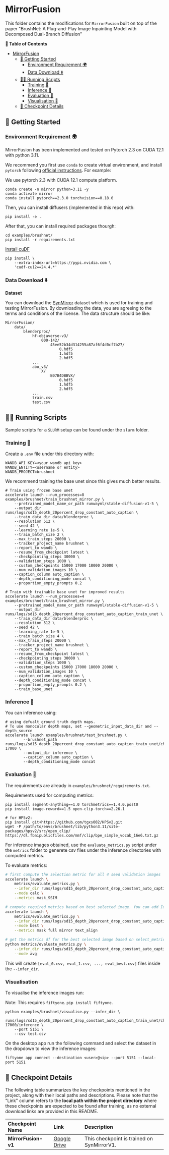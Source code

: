 # MirrorFusion

This folder contains the modifications for `MirrorFusion` built on top of the paper "BrushNet: A Plug-and-Play Image Inpainting Model with Decomposed Dual-Branch Diffusion"


**📖 Table of Contents**


- [MirrorFusion](#mirrorfusion)
  - [🚀 Getting Started](#-getting-started)
    - [Environment Requirement 🌍](#environment-requirement-)
    - [Data Download ⬇️](#data-download-️)
  - [🏃🏼 Running Scripts](#-running-scripts)
    - [Training 🤯](#training-)
    - [Inference 📜](#inference-)
    - [Evaluation 📏](#evaluation-)
    - [Visualisation 📏](#visualisation-)
  - [💾 Checkpoint Details](#-checkpoint-details)


## 🚀 Getting Started

### Environment Requirement 🌍

MirrorFusion has been implemented and tested on Pytorch 2.3 on CUDA 12.1 with python 3.11.

We recommend you first use `conda` to create virtual environment, and install `pytorch` following [official instructions](https://pytorch.org/). For example:


We use pytorch 2.3 with CUDA 12.1 compute platform.
```
conda create -n mirror python=3.11 -y
conda activate mirror
conda install pytorch==2.3.0 torchvision==0.18.0
```

Then, you can install diffusers (implemented in this repo) with:

```
pip install -e .
```

After that, you can install required packages thourgh:

```
cd examples/brushnet/
pip install -r requirements.txt
```

[Install cuDF](https://docs.rapids.ai/install)

```
pip install \
    --extra-index-url=https://pypi.nvidia.com \
    'cudf-cu12==24.4.*'
```

### Data Download ⬇️


**Dataset**

You can download the [SynMirror](https://huggingface.co/datasets/cs-mshah/SynMirror) dataset which is used for training and testing MirrorFusion. By downloading the data, you are agreeing to the terms and conditions of the license. The data structure should be like:

```
MirrorFusion/
    data/
        blenderproc/
            hf-objaverse-v3/
                000-142/
                    45ee52b34d314255a87af6f4d0cf7b27/
                        0.hdf5
                        1.hdf5
                        2.hdf5
            ...
            abo_v3/
                X/
                    B07B4DBBVX/
                        0.hdf5
                        1.hdf5
                        2.hdf5
            ...
            train.csv
            test.csv
```


## 🏃🏼 Running Scripts

Sample scripts for a `SLURM` setup can be found under the `slurm` folder.

### Training 🤯

Create a `.env` file under this directory with:
```
WANDB_API_KEY=<your wandb api key>
WANDB_ENTITY=<username or entity>
WANDB_PROJECT=brushnet
```

We recommend training the base unet since this gives much better results.

```
# Train using frozen base unet
accelerate launch --num_processes=8 examples/brushnet/train_brushnet_mirror.py \
    --pretrained_model_name_or_path runwayml/stable-diffusion-v1-5 \
    --output_dir runs/logs/sd15_depth_20percent_drop_constant_auto_caption \
    --train_data_dir data/blenderproc \
    --resolution 512 \
    --seed 42 \
    --learning_rate 1e-5 \
    --train_batch_size 2 \
    --max_train_steps 20000 \
    --tracker_project_name brushnet \
    --report_to wandb \
    --resume_from_checkpoint latest \
    --checkpointing_steps 30000 \
    --validation_steps 1000 \
    --custom_checkpoints 15000 17000 18000 20000 \
    --num_validation_images 10 \
    --caption_column auto_caption \
    --depth_conditioning_mode concat \
    --proportion_empty_prompts 0.2

# Train with trainable base unet for improved results
accelerate launch --num_processes=4 examples/brushnet/train_brushnet_mirror.py \
    --pretrained_model_name_or_path runwayml/stable-diffusion-v1-5 \
    --output_dir runs/logs/sd15_depth_20percent_drop_constant_auto_caption_train_unet \
    --train_data_dir data/blenderproc \
    --resolution 512 \
    --seed 42 \
    --learning_rate 1e-5 \
    --train_batch_size 4 \
    --max_train_steps 20000 \
    --tracker_project_name brushnet \
    --report_to wandb \
    --resume_from_checkpoint latest \
    --checkpointing_steps 30000 \
    --validation_steps 1000 \
    --custom_checkpoints 15000 17000 18000 20000 \
    --num_validation_images 10 \
    --caption_column auto_caption \
    --depth_conditioning_mode concat \
    --proportion_empty_prompts 0.2 \
    --train_base_unet
```


### Inference 📜

You can inference using:

```
# using defualt ground truth depth maps.
# To use monocular depth maps, set --geometric_input_data_dir and --depth_source
accelerate launch examples/brushnet/test_brushnet.py \
        --brushnet_path runs/logs/sd15_depth_20percent_drop_constant_auto_caption_train_unet/checkpoint-17000 \
        --output_dir inference \
        --caption_column auto_caption \
        --depth_conditioning_mode concat
```


### Evaluation 📏

The requirements are already in `examples/brushnet/requirements.txt`.

Requirements used for computing metrics:

```shell
pip install segment-anything==1.0 torchmetrics==1.4.0.post0
pip install image-reward==1.5 open-clip-torch==2.26.1

# for HPSv2:
pip install git+https://github.com/tgxs002/HPSv2.git
wget -P /path/to/envs/brushnet/lib/python3.11/site-packages/hpsv2/src/open_clip/ https://dl.fbaipublicfiles.com/mmf/clip/bpe_simple_vocab_16e6.txt.gz
```

For inference images obtained, use the `evaluate_metrics.py` script under the `metrics` folder to generete csv files under the inference directories with computed metrics.

To evaluate metrics:

```bash
# first compute the selection metric for all 4 seed validation images
accelerate launch \
    metrics/evaluate_metrics.py \
    --infer_dir runs/logs/sd15_depth_20percent_drop_constant_auto_caption_train_unet/checkpoint-17000/inference \
    --mode calc \
    --metrics mask_SSIM

# compute required metrics based on best selected image. You can add IoU and obj also.
accelerate launch \
    metrics/evaluate_metrics.py \
    --infer_dir runs/logs/sd15_depth_20percent_drop_constant_auto_caption_train_unet/checkpoint-17000/inference \
    --mode best \
    --metrics mask full mirror text_align

# get the metrics df for the best selected image based on select_metric and the avg metrics output for a ckpt
python metrics/evaluate_metrics.py \
    --infer_dir runs/logs/sd15_depth_20percent_drop_constant_auto_caption_train_unet/checkpoint-17000/inference \
    --mode avg
```

This will create `[eval_0.csv, eval_1.csv, ..., eval_best.csv]` files inside the `--infer_dir`.

### Visualisation

To visualise the inference images run:  

Note: This requires `fiftyone`. `pip install fiftyone`.  

```
python examples/brushnet/visualise.py --infer_dir \
    runs/logs/sd15_depth_20percent_drop_constant_auto_caption_train_unet/checkpoint-17000/inference \
    --port 5151 \
    --csv test.csv
```

On the desktop app run the following command and select the dataset in the dropdown to view the inference images:

```
fiftyone app connect --destination <user>@<ip> --port 5151 --local-port 5151
```


## 💾 Checkpoint Details

The following table summarizes the key checkpoints mentioned in the project, along with their local paths and descriptions. Please note that the "Link" column refers to the **local path within the project directory** where these checkpoints are expected to be found after training, as no external download links are provided in this README.

| Checkpoint Name                                  | Link                                                                  | Description                                                                                                                                                                                                                                                                                                                         |
| :----------------------------------------------- | :----------------------------------------------------------------------------------- | :---------------------------------------------------------------------------------------------------------------------------------------------------------------------------------------------------------------------------------------------------------------------------------------------------------------------------------- |
| **MirrorFusion-v1** | [Google Drive](https://drive.google.com/drive/folders/186XN1LgklCJCC6q8-odEkQg1jllE_h2k?usp=drive_link) | This checkpoint is trained on SynMirrorV1.                                                                                                          |                                 |